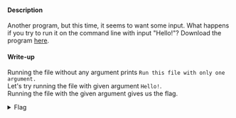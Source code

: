 #### Description

Another program, but this time, it seems to want some input. What happens if you try to run it on the command line with input "Hello!"? Download the program [here](./run).

#### Write-up

Running the file without any argument prints `Run this file with only one argument.`  
Let's try running the file with given argument `Hello!`.  
Running the file with the given argument gives us the flag.

<details>
 <summary>Flag</summary>
 picoCTF{F1r57_4rgum3n7_96f2195f}
</details>
